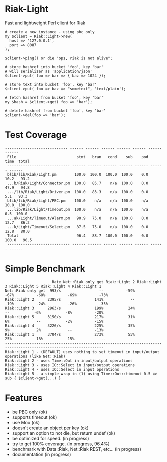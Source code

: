 Riak-Light
==========

Fast and lightweight Perl client for Riak

    # create a new instance - using pbc only
    my $client = Riak::Light->new(
      host => '127.0.0.1',
      port => 8087
    );
    
    $client->ping() or die "ops, riak is not alive";

    # store hashref into bucket 'foo', key 'bar'
    # will serializer as 'application/json'
    $client->put( foo => bar => { baz => 1024 });
    
    # store text into bucket 'foo', key 'bar'
    $client->put( foo => baz => "sometext", 'text/plain');

    # fetch hashref from bucket 'foo', key 'bar'
    my $hash = $client->get( foo => 'bar');

    # delete hashref from bucket 'foo', key 'bar'
    $client->del(foo => 'bar');

Test Coverage
=============

    ---------------------------- ------ ------ ------ ------ ------ ------ ------
     File                           stmt   bran   cond    sub    pod   time  total
     ---------------------------- ------ ------ ------ ------ ------ ------ ------
     blib/lib/Riak/Light.pm        100.0  100.0  100.0  100.0    0.0   10.2   93.2
     ...b/Riak/Light/Connector.pm  100.0   85.7    n/a  100.0    0.0   47.9   94.8
     .../lib/Riak/Light/Driver.pm  100.0   83.3    n/a  100.0    0.0    5.1   93.3
     blib/lib/Riak/Light/PBC.pm    100.0    n/a    n/a  100.0    n/a   10.8  100.0
     ...lib/Riak/Light/Timeout.pm  100.0    n/a    n/a  100.0    n/a    0.5  100.0
     ...ak/Light/Timeout/Alarm.pm   90.9   75.0    n/a  100.0    0.0   12.7   86.2
     ...k/Light/Timeout/Select.pm   87.5   75.0    n/a  100.0    0.0   12.8   80.0
     Total                          96.4   88.7  100.0  100.0    0.0  100.0   90.5
     ---------------------------- ------ ------ ------ ------ ------ ------ ------

    
Simple Benchmark
================

                         Rate Net::Riak only get Riak::Light 2 Riak::Light 3 Riak::Light 5 Riak::Light 4 Riak::Light 1
    Net::Riak only get  993/s                 --          -59%          -67%          -68%          -69%          -73%
    Riak::Light 2      2395/s               141%            --          -19%          -24%          -26%          -35%
    Riak::Light 3      2963/s               199%           24%            --           -6%           -8%          -20%
    Riak::Light 5      3150/s               217%           31%            6%            --           -2%          -15%
    Riak::Light 4      3226/s               225%           35%            9%            2%            --          -13%
    Riak::Light 1      3704/s               273%           55%           25%           18%           15%            --
    ------------------------------------------------------------------------------------------------------------------
    Riak::Light 1 - (DEFAULT) uses nothing to set timeout in input/output operations (like Net::Riak)
    Riak::Light 2 - uses Time::Out in input/output operations
    Riak::Light 3 - uses IO::Select in input/output operations
    Riak::Light 4 - uses IO::Select in input operations
    Riak::Light 5 - a simple wrap in (1) using Time::Out::timeout 0.5 => sub { $client->get(...) }    
  
Features
========

* be PBC only (ok)
* supports timeout (ok)
* use Moo (ok)
* doesn't create an object per key (ok)
* support an option to not die, but return undef (ok)
* be optimized for speed. (in progress)
* try to get 100% coverage. (in progress, 96.4%)
* benchmark with Data::Riak, Net::Riak REST, etc... (in progress)
* documentation (in progress)
 